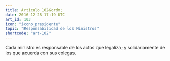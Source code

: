 ```yaml
---
title: Artículo 102&ordm;
date: 2016-12-28 17:19 UTC
art_id: 103
icon: "icono_presidente"
topic: "Responsabilidad de los Ministros"
shortcode: "art-102"
---
```

Cada ministro es responsable de los actos que legaliza; y solidariamente de los que acuerda con sus colegas.
